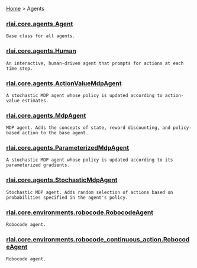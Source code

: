 [Home](index.md) > Agents
### [rlai.core.agents.Agent](https://github.com/MatthewGerber/rlai/tree/master/src/rlai/agents/__init__.py#L16)
```
Base class for all agents.
```
### [rlai.core.agents.Human](https://github.com/MatthewGerber/rlai/tree/master/src/rlai/agents/__init__.py#L167)
```
An interactive, human-driven agent that prompts for actions at each time step.
```
### [rlai.core.agents.ActionValueMdpAgent](https://github.com/MatthewGerber/rlai/tree/master/src/rlai/agents/mdp.py#L172)
```
A stochastic MDP agent whose policy is updated according to action-value estimates.
```
### [rlai.core.agents.MdpAgent](https://github.com/MatthewGerber/rlai/tree/master/src/rlai/agents/mdp.py#L22)
```
MDP agent. Adds the concepts of state, reward discounting, and policy-based action to the base agent.
```
### [rlai.core.agents.ParameterizedMdpAgent](https://github.com/MatthewGerber/rlai/tree/master/src/rlai/agents/mdp.py#L266)
```
A stochastic MDP agent whose policy is updated according to its parameterized gradients.
```
### [rlai.core.agents.StochasticMdpAgent](https://github.com/MatthewGerber/rlai/tree/master/src/rlai/agents/mdp.py#L104)
```
Stochastic MDP agent. Adds random selection of actions based on probabilities specified in the agent's policy.
```
### [rlai.core.environments.robocode.RobocodeAgent](https://github.com/MatthewGerber/rlai/tree/master/src/rlai/environments/robocode.py#L62)
```
Robocode agent.
```
### [rlai.core.environments.robocode_continuous_action.RobocodeAgent](https://github.com/MatthewGerber/rlai/tree/master/src/rlai/environments/robocode_continuous_action.py#L66)
```
Robocode agent.
```
